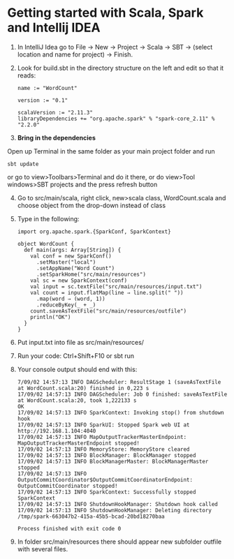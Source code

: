 ﻿---
layout: default
---


# Getting started with Scala, Spark and Intellij IDEA

1. In IntelliJ Idea go to File -> New -> Project -> Scala -> SBT -> (select location and name for project) -> Finish.

2. Look for build.sbt in the directory structure on the left and edit so that it reads:

	````
	name := "WordCount"

	version := "0.1"

	scalaVersion := "2.11.3"
	libraryDependencies += "org.apache.spark" % "spark-core_2.11" % "2.2.0"
	````

3. **Bring in the dependencies**

Open up Terminal in the same folder as your main project folder and run 

```
sbt update
```

or go to view>Toolbars>Terminal and do it there, or do view>Tool windows>SBT projects and the press refresh button

4. Go to src/main/scala, right click, new>scala class, WordCount.scala and choose object from the drop-down instead of class

5. Type in the following:

	````
	import org.apache.spark.{SparkConf, SparkContext}

	object WordCount {
	  def main(args: Array[String]) {
	    val conf = new SparkConf()
	      .setMaster("local")
	      .setAppName("Word Count")
	      .setSparkHome("src/main/resources")
	    val sc = new SparkContext(conf)
	    val input = sc.textFile("src/main/resources/input.txt")
	    val count = input.flatMap(line ⇒ line.split(" "))
	      .map(word ⇒ (word, 1))
	      .reduceByKey(_ + _)
	    count.saveAsTextFile("src/main/resources/outfile")
	    println("OK")
	  }
	}

	````

6. Put input.txt into file as src/main/resources/

7. Run your code: Ctrl+Shift+F10 or sbt run

8. Your console output should end with this:

	````
	7/09/02 14:57:13 INFO DAGScheduler: ResultStage 1 (saveAsTextFile at WordCount.scala:20) finished in 0,223 s
	17/09/02 14:57:13 INFO DAGScheduler: Job 0 finished: saveAsTextFile at WordCount.scala:20, took 1,222133 s
	OK
	17/09/02 14:57:13 INFO SparkContext: Invoking stop() from shutdown hook
	17/09/02 14:57:13 INFO SparkUI: Stopped Spark web UI at http://192.168.1.104:4040
	17/09/02 14:57:13 INFO MapOutputTrackerMasterEndpoint: MapOutputTrackerMasterEndpoint stopped!
	17/09/02 14:57:13 INFO MemoryStore: MemoryStore cleared
	17/09/02 14:57:13 INFO BlockManager: BlockManager stopped
	17/09/02 14:57:13 INFO BlockManagerMaster: BlockManagerMaster stopped
	17/09/02 14:57:13 INFO OutputCommitCoordinator$OutputCommitCoordinatorEndpoint: OutputCommitCoordinator stopped!
	17/09/02 14:57:13 INFO SparkContext: Successfully stopped SparkContext
	17/09/02 14:57:13 INFO ShutdownHookManager: Shutdown hook called
	17/09/02 14:57:13 INFO ShutdownHookManager: Deleting directory /tmp/spark-663047b2-415a-45b5-bcad-20bd18270baa

	Process finished with exit code 0
	````
9. In folder src/main/resources there should appear new subfolder outfile with several files.



